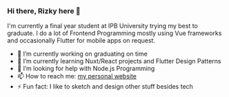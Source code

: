### Hi there, Rizky here 👋
I'm currently a final year student at IPB University trying my best to graduate. I do a lot of Frontend Programming mostly using Vue frameworks and occasionally Flutter for mobile apps on request. 

- 🔭 I’m currently working on graduating on time
- 🌱 I’m currently learning Nuxt/React projects and Flutter Design Patterns
- 🤔 I’m looking for help with Node.js Programming
- 📫 How to reach me: [my personal website](https://www.rizkysyawals.live/)
- ⚡ Fun fact: I like to sketch and design other stuff besides tech
